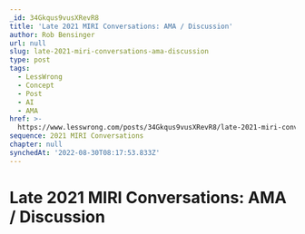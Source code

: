 ```yaml
---
_id: 34Gkqus9vusXRevR8
title: 'Late 2021 MIRI Conversations: AMA / Discussion'
author: Rob Bensinger
url: null
slug: late-2021-miri-conversations-ama-discussion
type: post
tags:
  - LessWrong
  - Concept
  - Post
  - AI
  - AMA
href: >-
  https://www.lesswrong.com/posts/34Gkqus9vusXRevR8/late-2021-miri-conversations-ama-discussion
sequence: 2021 MIRI Conversations
chapter: null
synchedAt: '2022-08-30T08:17:53.833Z'
---
```


# Late 2021 MIRI Conversations: AMA / Discussion

